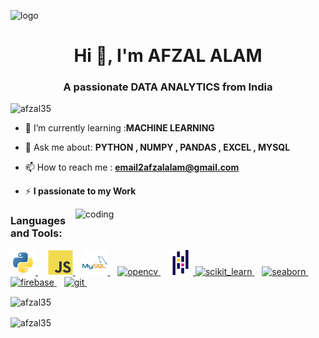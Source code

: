 ![logo]()
<h1 align="center">Hi 👋, I'm AFZAL ALAM</h1>
<h3 align="center">A passionate DATA ANALYTICS from India</h3>

<p align="left"> <img src="https://komarev.com/ghpvc/?username=afzal35&label=Profile%20views&color=0e75b6&style=flat" alt="afzal35" /> </p>

- 🌱 I’m currently learning :<b>MACHINE LEARNING </b> <br>

- 💬 Ask me about: <b>PYTHON , NUMPY , PANDAS , EXCEL , MYSQL</b><br>

- 📫 How to reach me : <b>email2afzalalam@gmail.com</b><br>

- ⚡  <b>I passionate to my Work</b> <br>

<img align ="right" alt ="coding" width="400" src ="https://cdn.dribbble.com/users/1708816/screenshots/15637256/media/f9826f0af8a49462f048262a8502035b.gif">



<h3 align="left">Languages and Tools:</h3>
<p align="left"></a> 
<a href="https://www.python.org" target="_blank" rel="noreferrer"> <img src="https://raw.githubusercontent.com/devicons/devicon/master/icons/python/python-original.svg" alt="python" width="40" height="40"/> </a> &nbsp &nbsp
 <a href="https://developer.mozilla.org/en-US/docs/Web/JavaScript" target="_blank" rel="noreferrer"> <img src="https://raw.githubusercontent.com/devicons/devicon/master/icons/javascript/javascript-original.svg" alt="javascript" width="40" height="40"/> </a> &nbsp&nbsp
<a href="https://www.mysql.com/" target="_blank" rel="noreferrer"> <img src="https://raw.githubusercontent.com/devicons/devicon/master/icons/mysql/mysql-original-wordmark.svg" alt="mysql" width="40" height="40"/> </a> &nbsp&nbsp
<a href="https://opencv.org/" target="_blank" rel="noreferrer"> <img src="https://www.vectorlogo.zone/logos/opencv/opencv-icon.svg" alt="opencv" width="40" height="40"/> </a> &nbsp&nbsp
<a href="https://pandas.pydata.org/" target="_blank" rel="noreferrer"> <img src="https://raw.githubusercontent.com/devicons/devicon/2ae2a900d2f041da66e950e4d48052658d850630/icons/pandas/pandas-original.svg" alt="pandas" width="40" height="40"/> 
  <a href="https://scikit-learn.org/" target="_blank" rel="noreferrer"> <img src="https://upload.wikimedia.org/wikipedia/commons/0/05/Scikit_learn_logo_small.svg" alt="scikit_learn" width="40" height="40"/> </a>&nbsp&nbsp
 <a href="https://seaborn.pydata.org/" target="_blank" rel="noreferrer"> <img src="https://seaborn.pydata.org/_images/logo-mark-lightbg.svg" alt="seaborn" width="40" height="40"/> </a> &nbsp&nbsp
 <a href="https://firebase.google.com/" target="_blank" rel="noreferrer"> <img src="https://www.vectorlogo.zone/logos/firebase/firebase-icon.svg" alt="firebase" width="40" height="40"/> </a>&nbsp&nbsp 
<a href="https://git-scm.com/" target="_blank" rel="noreferrer"> <img src="https://www.vectorlogo.zone/logos/git-scm/git-scm-icon.svg" alt="git" width="40" height="40"/> </a>&nbsp&nbsp
</p>

<p><img align="center" src="https://github-readme-stats.vercel.app/api/top-langs?username=afzal35&show_icons=true&locale=en&layout=compact" alt="afzal35" /></p>

<p><img align="center" src="https://github-readme-streak-stats.herokuapp.com/?user=afzal35&" alt="afzal35" /></p>
